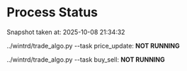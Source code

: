 # Process Status

Snapshot taken at: 2025-10-08 21:34:32

../wintrd/trade_algo.py --task price_update: **NOT RUNNING**

../wintrd/trade_algo.py --task buy_sell: **NOT RUNNING**

